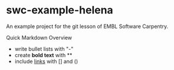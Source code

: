# swc-example-helena
An example project for the git lesson of EMBL Software Carpentry.

Quick Markdown Overview

- write bullet lists with "-"
- create **bold text** with **
- include [links](https://embl.de) with [] and ()
